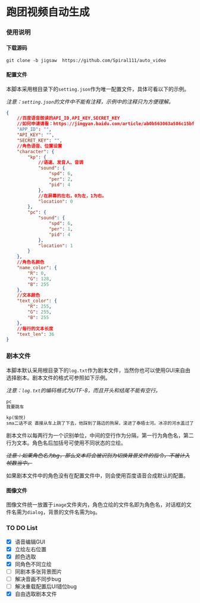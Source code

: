 # 跑团视频自动生成

### 使用说明

#### 下载源码

`git clone -b jigsaw  https://github.com/Spiral111/auto_video`	

#### 配置文件

本脚本采用根目录下的`setting.json`作为唯一配置文件，具体可看以下的示例。

*注意：`setting.json`的文件中不能有注释，示例中的注释只为方便理解。*

```json
{
    //百度语音朗读的API_ID,API_KEY,SECRET_KEY
    //如何申请请看：https://jingyan.baidu.com/article/ab0b563063a586c15bfa7d55.html
    "APP_ID": "",
    "API_KEY": "",
    "SECRET_KEY": "",
    //角色语音、位置设置
    "character": {
        "kp": {
            //语速、发音人、音调
            "sound": {
                "spd": 6,
                "per": 2,
                "pid": 4
            },
            //在屏幕的左右，0为左，1为右。
            "location": 0
        },
        "pc": {
            "sound": {
                "spd": 6,
                "per": 1,
                "pid": 4
            },
            "location": 1
        }
    },
    //角色名颜色
    "name_color": {
        "R": 0,
        "G": 128,
        "B": 255
    },
    //文本颜色
    "text_color": {
        "R": 255,
        "G": 255,
        "B": 255
    },
    //每行的文本长度
    "text_len": 36
}
```

### 剧本文件

本脚本默认采用根目录下的`log.txt`作为剧本文件，当然你也可以使用GUI来自由选择剧本。剧本文件的格式可参照如下示例。

*注意：`log.txt`的编码格式为UTF-8，而且开头和结尾不能有空行。*

```txt
pc
我要跳车

kp(愉悦)
sma二话不说 直接从车上跳了下去，他踩到了路边的狗屎，滚进了泰晤士河。冰凉的河水盖过了他的剧痛，让人仍然保有一丝清醒
```

剧本文件以每两行为一个识别单位，中间的空行作为分隔，第一行为角色名，第二行为文本。角色名后加括号可使用不同状态的立绘。

~~*注意：如果角色名为bg，那么文本将会被识别为切换背景文件的指令，不被计入帧数当中。*~~

如果剧本文件中的角色没有在配置文件中，则会使用百度语音合成默认的配置。

#### 图像文件

图像文件统一放置于`image`文件夹内，角色立绘的文件名即为角色名，对话框的文件名需为`dialog`，背景的文件名需为`bg`。

### TO DO List

- [x] 语音编辑GUI
- [x] 立绘左右位置
- [x] 颜色选取
- [x] 同角色不同立绘
- [ ] 同剧本多张背景图片
- [ ] 解决音画不同步bug
- [ ] 解决重载配置后UI错位bug
- [x] 自由选取剧本文件